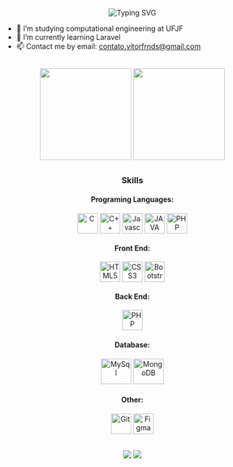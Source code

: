 <div align="center">
  <img src="https://readme-typing-svg.herokuapp.com?color=%23DD6387&center=true&vCenter=true&lines=Hello!+I+am+Vitor!;Welcome+to+my+profile!" alt="Typing       SVG">
   <br>
</div>

- 🔭 I’m studying computational engineering at UFJF 
- 🌱 I’m currently learning Laravel
- 📫 Contact me by email: contato.vitorfrnds@gmail.com

##

<div align="center">
  <img height="180em" width="auto" align="center" src="https://github-readme-stats.vercel.app/api?username=vitor-frnds&show_icons=true&theme=dracula" width="440px" />
  <img height="180em" width="auto" align="center"" src="https://github-readme-stats.vercel.app/api/top-langs/?username=vitor-frnds&layout=compact&langs_count=7&theme=dracula"/>
</div>

##

<h3 align="center">Skills</h3>
<h4 align="center">Programing Languages:</h4>
<div align="center">
  <img align="center" alt="C" height="40" width="40" src="https://cdn.jsdelivr.net/gh/devicons/devicon/icons/c/c-original.svg">
  <img align="center" alt="C++" height="40" width="40" src="https://cdn.jsdelivr.net/gh/devicons/devicon/icons/cplusplus/cplusplus-original.svg">
  <img align="center" alt='Javascript' height="40" width="40" src="https://cdn.jsdelivr.net/gh/devicons/devicon/icons/javascript/javascript-original.svg" />
  <img align="center" alt='JAVA' height="40" width="40" src="https://cdn.jsdelivr.net/gh/devicons/devicon/icons/java/java-original-wordmark.svg" />
  <img align="center" alt='PHP' height="40" width="40" src="https://cdn.jsdelivr.net/gh/devicons/devicon/icons/php/php-original.svg" />
</div>

<h4 align="center">Front End:</h4>
<div align="center">
  <img align="center" alt='HTML5' height="40" width="40" src="https://cdn.jsdelivr.net/gh/devicons/devicon/icons/html5/html5-original.svg" />
  <img align="center" alt='CSS3' height="40" width="40" src="https://cdn.jsdelivr.net/gh/devicons/devicon/icons/css3/css3-original.svg" />
  <img align="center" alt='Bootstrap' height="40" width="40" src="https://cdn.jsdelivr.net/gh/devicons/devicon/icons/bootstrap/bootstrap-original.svg" />
</div>

<h4 align="center">Back End:</h4>
<div align="center">
  <img align="center" alt='PHP' height="40" width="40" src="https://cdn.jsdelivr.net/gh/devicons/devicon/icons/php/php-original.svg" />
</div>

<h4 align="center">Database:</h4>
<div align="center">
  <img alt='MySql' height="50" width="60" src="https://cdn.jsdelivr.net/gh/devicons/devicon/icons/mysql/mysql-original-wordmark.svg" />
  <img alt='MongoDB' height="50" width="60" src="https://cdn.jsdelivr.net/gh/devicons/devicon/icons/mongodb/mongodb-original-wordmark.svg" />
</div>

<h4 align="center">Other:</h4>
<div align="center">
  <img alt='Git' height="40" width="40" src="https://cdn.jsdelivr.net/gh/devicons/devicon/icons/git/git-original.svg" />
  <img alt='Figma' height="40" width="40" src="https://cdn.jsdelivr.net/gh/devicons/devicon/icons/figma/figma-original.svg" />
</div>

##

<div align="center"> 
  <a href="https://www.instagram.com/vitor.frnds/" target="_blank"><img src="https://img.shields.io/badge/-Instagram-%23E4405F?style=for-the-badge&logo=instagram&logoColor=white" target="_blank"></a>
  <a href = "mailto:contato.vitorfrnds@gmail.com"><img src="https://img.shields.io/badge/-Gmail-%23333?style=for-the-badge&logo=gmail&logoColor=white" target="_blank"></a> 
</div>

